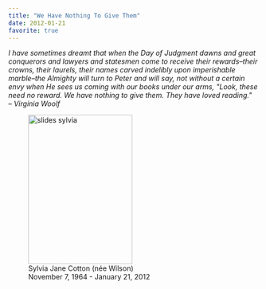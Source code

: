 ```yaml
---
title: "We Have Nothing To Give Them"
date: 2012-01-21
favorite: true
---
```

<p>
  <em>
    I have sometimes dreamt that when the Day of Judgment dawns and
    great conquerors and lawyers and statesmen come to receive their
    rewards–their crowns, their laurels, their names carved
    indelibly upon imperishable marble–the Almighty will turn to
    Peter and will say, not without a certain envy when He sees us
    coming with our books under our arms, "Look, these need no
    reward. We have nothing to give them. They have loved reading."
    <br>
    – Virginia Woolf
  </em>
</p>
<figure class="center">
  <img alt="slides sylvia" src="@root/files/2012/01/slides-sylvia-1-209x300.jpg" width="209" height="300" class="centered">
  <figcaption>Sylvia Jane Cotton (née Wilson)<br>November 7, 1964 - January 21, 2012</figcaption>
</figure>
